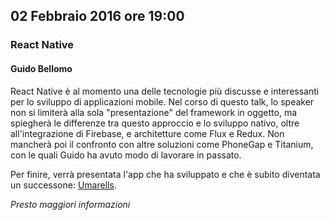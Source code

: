 ## 02 Febbraio 2016 ore 19:00
### React Native
#### Guido Bellomo <a href="https://twitter.com/guidoneafricano" target="_blank" class="icon-twitter"></a>

React Native è al momento una delle tecnologie più discusse e interessanti per lo sviluppo di applicazioni mobile.
Nel corso di questo talk, lo speaker non si limiterà alla sola "presentazione" del framework in oggetto, ma spiegherà le differenze tra questo approccio e lo sviluppo nativo, oltre all'integrazione di Firebase, e architetture come Flux e Redux.
Non mancherà poi il confronto con altre soluzioni come PhoneGap e Titanium, con le quali Guido ha avuto modo di lavorare in passato.

Per finire, verrà presentata l'app che ha sviluppato e che è subito diventata un successone: [Umarells](http://www.umarellsapp.it).

*Presto maggiori informazioni*
